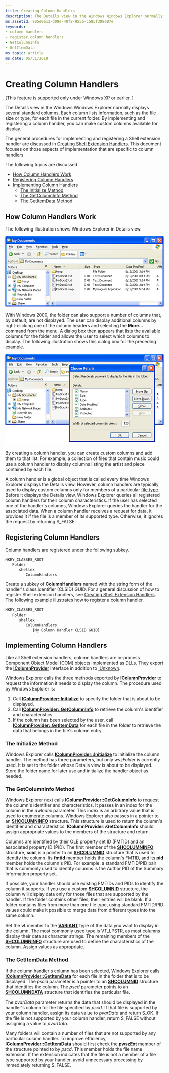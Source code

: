 ```yaml
---
title: Creating Column Handlers
description: The Details view in the Windows Windows Explorer normally displays several standard columns.
ms.assetid: 805e0e13-d09e-40f8-955b-c585f388e07e
keywords:
- column handlers
- register,column handlers
- GetColumnInfo
- GetItemData
ms.topic: article
ms.date: 05/31/2018
---
```


# Creating Column Handlers

\[This feature is supported only under Windows XP or earlier. \]

The Details view in the Windows Windows Explorer normally displays several standard columns. Each column lists information, such as the file size or type, for each file in the current folder. By implementing and registering a column handler, you can make custom columns available for display.

The general procedures for implementing and registering a Shell extension handler are discussed in [Creating Shell Extension Handlers](https://docs.microsoft.com/windows/desktop/shell/handlers). This document focuses on those aspects of implementation that are specific to column handlers.

The following topics are discussed.

-   [How Column Handlers Work](#how-column-handlers-work)
-   [Registering Column Handlers](#registering-column-handlers)
-   [Implementing Column Handlers](#implementing-column-handlers)
    -   [The Initialize Method](#the-initialize-method)
    -   [The GetColumnInfo Method](#the-getcolumninfo-method)
    -   [The GetItemData Method](#the-getitemdata-method)

## How Column Handlers Work

The following illustration shows Windows Explorer in Details view.

![screen shot of windows explorer in details view](images/columnproviderhandler1.jpg)

With Windows 2000, the folder can also support a number of columns that, by default, are not displayed. The user can display additional columns by right-clicking one of the column headers and selecting the **More...** command from the menu. A dialog box then appears that lists the available columns for the folder and allows the user to select which columns to display. The following illustration shows this dialog box for the preceding example.

![screen shot of windows explorer with the choose details dialog box displayed](images/columnproviderhandler2.jpg)

By creating a column handler, you can create custom columns and add them to that list. For example, a collection of files that contain music could use a column handler to display columns listing the artist and piece contained by each file.

A column handler is a global object that is called every time Windows Explorer displays the Details view. However, column handlers are typically used to display custom columns only for members of a particular [file type](https://docs.microsoft.com/windows/desktop/shell/fa-file-types). Before it displays the Details view, Windows Explorer queries all registered column handlers for their column characteristics. If the user has selected one of the handler's columns, Windows Explorer queries the handler for the associated data. When a column handler receives a request for data, it provides it if the file is a member of its supported type. Otherwise, it ignores the request by returning S\_FALSE.

## Registering Column Handlers

Column handlers are registered under the following subkey.

```
HKEY_CLASSES_ROOT
   Folder
      shellex
         ColumnHandlers
```

Create a subkey of **ColumnHandlers** named with the string form of the handler's class identifier (CLSID) GUID. For a general discussion of how to register Shell extension handlers, see [Creating Shell Extension Handlers](https://docs.microsoft.com/windows/desktop/shell/handlers). The following example illustrates how to register a column handler.

```
HKEY_CLASSES_ROOT
   Folder
      shellex
         ColumnHandlers
            {My Column Handler CLSID GUID}
```

## Implementing Column Handlers

Like all Shell extension handlers, column handlers are in-process Component Object Model (COM) objects implemented as DLLs. They export the [**IColumnProvider**](https://docs.microsoft.com/windows/desktop/api/shlobj/nn-shlobj-icolumnprovider) interface in addition to [IUnknown](https://msdn.microsoft.com/library/ms680509(VS.85).aspx).

Windows Explorer calls the three methods exported by [**IColumnProvider**](https://docs.microsoft.com/windows/desktop/api/shlobj/nn-shlobj-icolumnprovider) to request the information it needs to display the column. The procedure used by Windows Explorer is:

1.  Call [**IColumnProvider::Initialize**](https://docs.microsoft.com/windows/desktop/api/shlobj/nf-shlobj-icolumnprovider-initialize) to specify the folder that is about to be displayed.
2.  Call [**IColumnProvider::GetColumnInfo**](https://docs.microsoft.com/windows/desktop/api/shlobj/nf-shlobj-icolumnprovider-getcolumninfo) to retrieve the column's identifier and characteristics.
3.  If the column has been selected by the user, call [**IColumnProvider::GetItemData**](https://docs.microsoft.com/windows/desktop/api/shlobj/nf-shlobj-icolumnprovider-getitemdata) for each file in the folder to retrieve the data that belongs in the file's column entry.

### The Initialize Method

Windows Explorer calls [**IColumnProvider::Initialize**](https://docs.microsoft.com/windows/desktop/api/shlobj/nf-shlobj-icolumnprovider-initialize) to initialize the column handler. The method has three parameters, but only *wszFolder* is currently used. It is set to the folder whose Details view is about to be displayed. Store the folder name for later use and initialize the handler object as needed.

### The GetColumnInfo Method

Windows Explorer next calls [**IColumnProvider::GetColumnInfo**](https://docs.microsoft.com/windows/desktop/api/shlobj/nf-shlobj-icolumnprovider-getcolumninfo) to request the column's identifier and characteristics. It passes in an index for the column in the *dwIndex* parameter. This index is an arbitrary value that is used to enumerate columns. Windows Explorer also passes in a pointer to an [**SHCOLUMNINFO**](https://docs.microsoft.com/windows/desktop/api/shlobj/ns-shlobj-shcolumninfo) structure. This structure is used to return the column's identifier and characteristics. **IColumnProvider::GetColumnInfo** should assign appropriate values to the members of the structure and return.

Columns are identified by their OLE property set ID (FMTID) and an associated property ID (PID). The first member of the [**SHCOLUMNINFO**](https://docs.microsoft.com/windows/desktop/api/shlobj/ns-shlobj-shcolumninfo) structure, **scid**, is a pointer to an [**SHCOLUMNID**](https://docs.microsoft.com/windows/desktop/shell/objects) structure that is used to identify the column. Its **fmtid** member holds the column's FMTID, and its **pid** member holds the column's PID. For example, a standard FMTID/PID pair that is commonly used to identify columns is the Author PID of the Summary Information property set.

If possible, your handler should use existing FMTIDs and PIDs to identify the column it supports. If you use a custom [**SHCOLUMNID**](https://docs.microsoft.com/windows/desktop/shell/objects) structure, the column will display data only for those files that are supported by the handler. If the folder contains other files, their entries will be blank. If a folder contains files from more than one file type, using standard FMTID/PID values could make it possible to merge data from different types into the same column.

Set the **vt** member to the [**VARIANT**](https://docs.microsoft.com/windows/win32/api/oaidl/ns-oaidl-variant) type of the data you want to display in the column. The most commonly used type is VT\_LPSTR, as most columns display their data as character strings. The remaining members of the [**SHCOLUMNINFO**](https://docs.microsoft.com/windows/desktop/api/shlobj/ns-shlobj-shcolumninfo) structure are used to define the characteristics of the column. Assign values as appropriate.

### The GetItemData Method

If the column handler's column has been selected, Windows Explorer calls [**IColumnProvider::GetItemData**](https://docs.microsoft.com/windows/desktop/api/shlobj/nf-shlobj-icolumnprovider-getitemdata) for each file in the folder that is to be displayed. The *pscid* parameter is a pointer to an [**SHCOLUMNID**](https://docs.microsoft.com/windows/desktop/shell/objects) structure that identifies the column. The *pscd* parameter points to an [**SHCOLUMNDATA**](https://docs.microsoft.com/windows/desktop/api/shlobj/ns-shlobj-shcolumndata) structure that identifies the particular file.

The *pvarData* parameter returns the data that should be displayed in the handler's column for the file specified by *pscd*. If that file is supported by your column handler, assign its data value to *pvarData* and return S\_OK. If the file is not supported by your column handler, return S\_FALSE without assigning a value to *pvarData*.

Many folders will contain a number of files that are not supported by any particular column handler. To improve efficiency, [**IColumnProvider::GetItemData**](https://docs.microsoft.com/windows/desktop/api/shlobj/nf-shlobj-icolumnprovider-getitemdata) should first check the **pwszExt** member of the structure pointed to by *pscd*. This member holds the file name extension. If the extension indicates that the file is not a member of a file type supported by your handler, avoid unnecessary processing by immediately returning S\_FALSE.

 

 




